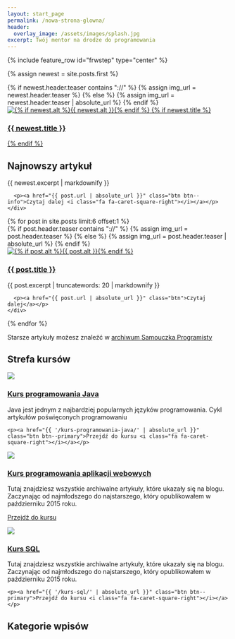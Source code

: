 ```yaml
---
layout: start_page
permalink: /nowa-strona-glowna/
header:
  overlay_image: /assets/images/splash.jpg
excerpt: Twój mentor na drodze do programowania
---
```


{% include feature_row id="frwstep" type="center" %}

{% assign newest = site.posts.first %}

<div class="feature__wrapper">
  <div class="feature__item--left">
    <div class="archive__item">
      {% if newest.header.teaser contains "://" %}
        {% assign img_url = newest.header.teaser %}
      {% else %}
        {% assign img_url = newest.header.teaser | absolute_url %}
      {% endif %}
      <div class="archive__item-teaser c_item-teaser">
          <a href="{{ newest.url | absolute_url }}">
              <img src="{{ img_url }}" alt="{% if newest.alt %}{{ newest.alt }}{% endif %}">
              {% if newest.title %}
                  <h3 class="c_item-teaser-title">
                      {{ newest.title }}
                  </h3>
              {% endif %}
          </a>
      </div>
    </div>
	<div class="archive__item-body">
      <h2 class="archive__item-title c_item-title">Najnowszy artykuł</h2>
      <div class="archive__item-excerpt">
        {{ newest.excerpt | markdownify }}
      </div>

      <p><a href="{{ post.url | absolute_url }}" class="btn btn--info">Czytaj dalej <i class="fa fa-caret-square-right"></i></a></p>
    </div>
  </div>
</div>

<div class="feature__wrapper">
  {% for post in site.posts limit:6 offset:1 %}
    <div class="feature__item">
      <div class="archive__item">
        {% if post.header.teaser contains "://" %}
          {% assign img_url = post.header.teaser %}
        {% else %}
          {% assign img_url = post.header.teaser | absolute_url %}
        {% endif %}
        <div class="archive__item-teaser c_item-teaser">
          <a href="{{ post.url | absolute_url }}">
            <img src="{{ img_url }}" alt="{% if post.alt %}{{ post.alt }}{% endif %}">
            <h3 class="c_item-teaser-title">
              {{ post.title }}
            </h3>
          </a>
        </div>
      </div>
      <div class="archive__item-excerpt">
        {{ post.excerpt | truncatewords: 20 | markdownify }}
      </div>

      <p><a href="{{ post.url | absolute_url }}" class="btn">Czytaj dalej</a></p>
    </div>
  {% endfor %}

  <div class="feature__item--center">
    <div class="archive__item">
      <div class="archive__item-excerpt">
        <p>Starsze artykuły możesz znaleźć w <a href="{{ '/archiwum/' | absolute_url }}"><i class="fa fa-archive"></i> archiwum Samouczka Programisty</a></p>
      </div>
    </div>
  </div>
</div>

<div class="feature__wrapper">
  <div class="feature__item--center">
    <div class="archive__item">
      <div class="archive__item-body">
        <h2 class="archive__item-title">Strefa kursów</h2>
      </div>
    </div>
  </div>
</div>

<div class="feature__wrapper">
  <div class="feature__item">
    <div class="archive__item">
      <div class="archive__item-teaser c_item-teaser">
        <a href="{{ '/kurs-programowania-java/' | absolute_url }}">
          <img src="{{ '/assets/images/temp/missing.png' | absolute_url }}">
          <h3 class="c_item-teaser-title">Kurs programowania Java</h3>
        </a>
      </div>
    </div>
    <div class="archive__item-excerpt">
Java jest jednym z najbardziej popularnych języków programowania. Cykl artykułów poświęconych programowaniu
    </div>

    <p><a href="{{ '/kurs-programowania-java/' | absolute_url }}" class="btn btn--primary">Przejdź do kursu <i class="fa fa-caret-square-right"></i></a></p>
  </div>
  <div class="feature__item">
    <div class="archive__item">
      <div class="archive__item-teaser c_item-teaser">
        <a href="{{ '/kurs-aplikacji-webowych/' | absolute_url }}">
          <img src="{{ '/assets/images/temp/missing.png' | absolute_url }}">
          <h3 class="c_item-teaser-title">Kurs programowania aplikacji webowych</h3>
        </a>
      </div>
    </div>
    <div class="archive__item-excerpt">
      Tutaj znajdziesz wszystkie archiwalne artykuły, które ukazały się na blogu. Zaczynając od najmłodszego do najstarszego, który opublikowałem w październiku 2015 roku.
    </div>
    <p><a href="{{ '/kurs-aplikacji-webowych/' | absolute_url }}" class="btn btn--primary">Przejdź do kursu <i class="fa fa-caret-square-right"></i></a></p>
  </div>
  <div class="feature__item">
    <div class="archive__item">
      <div class="archive__item-teaser c_item-teaser">
        <a href="{{ '/kurs-sql/' | absolute_url }}">
          <img src="{{ '/assets/images/temp/missing.png' | absolute_url }}">
          <h3 class="c_item-teaser-title">Kurs SQL</h3>
        </a>
      </div>
    </div>
    <div class="archive__item-excerpt">
      Tutaj znajdziesz wszystkie archiwalne artykuły, które ukazały się na blogu. Zaczynając od najmłodszego do najstarszego, który opublikowałem w październiku 2015 roku.
    </div>

    <p><a href="{{ '/kurs-sql/' | absolute_url }}" class="btn btn--primary">Przejdź do kursu <i class="fa fa-caret-square-right"></i></a></p>
  </div>
</div>

<div class="feature__wrapper">
  <div class="feature__item--center">
    <div class="archive__item">
      <div class="archive__item-body">
        <h2 class="archive__item-title">Kategorie wpisów</h2>
      </div>
    </div>
  </div>
</div>
